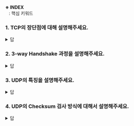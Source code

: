 <b>※ INDEX</b> <br>
<code>  </code> : 핵심 키워드

### 1. TCP의 장단점에 대해 설명해주세요.
<details>
  <summary>답</summary>
  <br>
  <b>장점</b>
  <li>데이터의 순서를 보장하므로, <code>신뢰성 있는 데이터 전송</code>이 가능하다</li>
  <li>연결 지향 방식과 재전송 매커니즘을 통한 <code>패킷 손실을 방지</code>한다</li>
  <br>
  <b>단점</b>
  <li><code>연결 설정 및 종료 과정</code>으로 인해 <code>느린 속도</code></li>
  <li>패킷 손실 발생 시 <code>재전송</code>을 통해 속도가 더욱 느려질 수 있다</li>
  <br>
</details>

### 2. 3-way Handshake 과정을 설명해주세요.
<details>
  <summary>답</summary>
  <br>
  <i><code>TCP</code>에서 데이터를 전송하기 전 <code>수신자와 송신자 간 연결을 설정하는 과정</code></i>
  <br><br>
  <b>1. Client → Server <code>[SYN]</code></b>
  <p>클라이언트가 서버에게 <code>통신을 시작하기 위한 요청</code>을 보내며 SYN flag 가 설정된 패킷을 보낸다.<br>
    이 때 클라이언트는 초기 sequence number 를 랜덤하게 선택하여 전송한다</p>
  <b>2. Server → Client <code>[SYN/ACK]</code></b>
  <p>서버는 SYN 요청을 받고 클라이언트의 <code>연결 요청을 수락</code>한다는 ACK와 SYN flag 가 설정된 패킷을 보낸다. <br>
    이 때 ACK는 클라이언트의 sequence number +1, SYN 은 서버의 임의의 sequence number로 설정한다 </p>
  <b>3. Client → Server <code>[ACK]</code></b>
  <p>클라이언트가 서버에게 ACK를 보내면서 <code>연결을 설정</code>한다. <br>
    이 때 ACK는 서버의 sequence number +1</p>
  <br>
</details>

### 3. UDP의 특징을 설명해주세요.
<details>
  <summary>답</summary>
  <br>
  <li><code>비연결성</code> : 연결을 설정하지 않고 데이터를 전송한다</li>
  <li><code>낮은 신뢰성</code> : 데이터 전송의 정확성을 보장하지 않는다</li>
  <li><code>고속 전송</code> : 연결 설정 및 제어 매커니즘이 없어서 더 빠른 속도로 데이터 전송이 가능하다</li>
  <li><code>동시 전송</code> : 멀티캐스트, 브로드캐스트를 지원하여 여러 수신자에게 동시에 전송이 가능하다</li>
  <br>
</details>

### 4. UDP의 Checksum 검사 방식에 대해서 설명해주세요.
<details>
  <summary>답</summary>
  <br>
  <b>1. 송신자</b><br>
  <p><code>보낼 UDP 패킷의</code> 헤더와 데이터를 합쳐서 <code>Checksum을 계산</code>하고, 이 값을 UDP <code>헤더에 추가</code>한다</p></p>
  <b>2. 수신자</b><br>
  <p><code>받은 UDP 패킷의</code> 헤더와 데이터를 합쳐서 <code>Checksum 값을 계산</code>하고, <code>계산된 Checksum 값과 패킷 헤더의 Checksum 값을 비교</code>한다</p>
  <b>3. 오류 검출</b><br>
  <p><code>Checksum 값이 일치하면 데이터에 오류가 없다고 가정</code>하고 처리한다.<br> 
    그렇지 않을 경우 데이터에 오류가 있을 가능성이 높으며, <code>오류는 애플리케이션 단에서 처리</code>하므로 애플리케이션에 따라 처리 방법이 상이하다</p>
</details>
